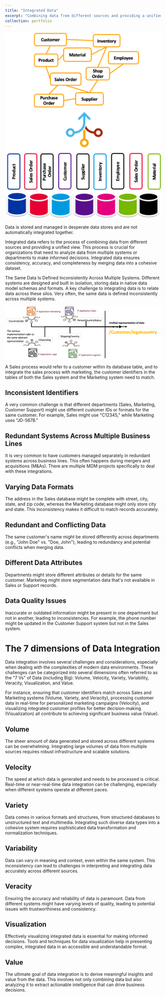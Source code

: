 ```yaml
---
title: "Integrated Data"
excerpt: "Combining data from different sources and providing a unified view.<br/><img src='/images/portfolio/Integratedata.png'>"
collection: portfolio
---
```

<img width="612" alt="image" src="/images/portfolio/Integratedata.png">

Data is stored and managed in desperate data stores and are not automatically integrated together. 

Integrated data refers to the process of combining data from different sources and providing a unified view. This process is crucial for organizations that need to analyze data from multiple systems or departments to make informed decisions. Integrated data ensures consistency, accuracy, and completeness by merging data into a cohesive dataset.

The Same Data Is Defined Inconsistently Across Multiple Systems. Different systems are designed and built in isolation, storing data in native data model schemas and formats. A key challenge to integrating data is to relate data across these silos. Very often, the same data is defined inconsistently across multiple systems.  

<img width="612" alt="image" src="/images/portfolio/UnifiedDataExample.png">

A Sales process would refer to a customer within its database table, and to integrate the sales process with marketing, the customer identifiers in the tables of both the Sales system and the Marketing system need to match.

## Inconsistent Identifiers
A very common challenge is that different departments (Sales, Marketing, Customer Support) might use different customer IDs or formats for the same customer. For example, Sales might use "C12345," while Marketing uses "JD-5678."
## Redundant Systems Across Multiple Business Lines
It is very common to have customers managed separately in redundant systems across business lines. This often happens during mergers and acquisitions (M&As). There are multiple MDM projects specifically to deal with these integrations.
## Varying Data Formats
The address in the Sales database might be complete with street, city, state, and zip code, whereas the Marketing database might only store city and state. This inconsistency makes it difficult to match records accurately.
## Redundant and Conflicting Data
The same customer's name might be stored differently across departments (e.g., "John Doe" vs. "Doe, John"), leading to redundancy and potential conflicts when merging data.
## Different Data Attributes
Departments might store different attributes or details for the same customer. Marketing might store segmentation data that's not available in Sales or Support records.
## Data Quality Issues
Inaccurate or outdated information might be present in one department but not in another, leading to inconsistencies. For example, the phone number might be updated in the Customer Support system but not in the Sales system.

# The 7 dimensions of Data Integration
Data integration involves several challenges and considerations, especially when dealing with the complexities of modern data environments. These challenges can be categorized into several dimensions often referred to as the "7 Vs" of Data (including Big): Volume, Velocity, Variety, Variability, Veracity, Visualization, and Value.

For instance, ensuring that customer identifiers match across Sales and Marketing systems (Volume, Variety, and Veracity), processing customer data in real-time for personalized marketing campaigns (Velocity), and visualizing integrated customer profiles for better decision-making (Visualization) all contribute to achieving significant business value (Value).

## Volume
The sheer amount of data generated and stored across different systems can be overwhelming. Integrating large volumes of data from multiple sources requires robust infrastructure and scalable solutions.
## Velocity
The speed at which data is generated and needs to be processed is critical. Real-time or near-real-time data integration can be challenging, especially when different systems operate at different paces.
## Variety
Data comes in various formats and structures, from structured databases to unstructured text and multimedia. Integrating such diverse data types into a cohesive system requires sophisticated data transformation and normalization techniques.
## Variability
Data can vary in meaning and context, even within the same system. This inconsistency can lead to challenges in interpreting and integrating data accurately across different sources.
## Veracity
Ensuring the accuracy and reliability of data is paramount. Data from different systems might have varying levels of quality, leading to potential issues with trustworthiness and consistency.
## Visualization
Effectively visualizing integrated data is essential for making informed decisions. Tools and techniques for data visualization help in presenting complex, integrated data in an accessible and understandable format.
## Value
The ultimate goal of data integration is to derive meaningful insights and value from the data. This involves not only combining data but also analyzing it to extract actionable intelligence that can drive business decisions.

